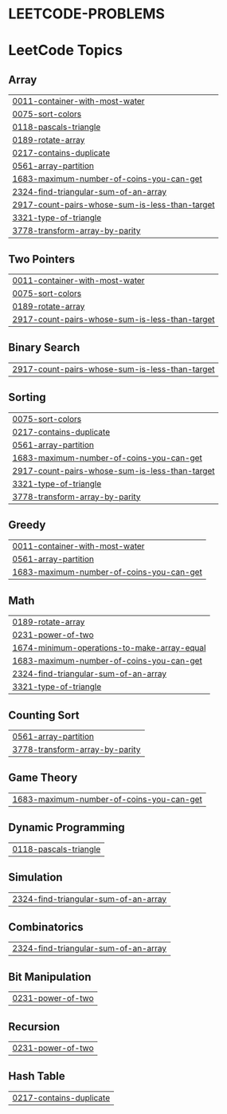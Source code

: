 # LEETCODE-PROBLEMS
<!---LeetCode Topics Start-->
# LeetCode Topics
## Array
|  |
| ------- |
| [0011-container-with-most-water](https://github.com/suyash-i7/LEETCODE-PROBLEMS/tree/master/0011-container-with-most-water) |
| [0075-sort-colors](https://github.com/suyash-i7/LEETCODE-PROBLEMS/tree/master/0075-sort-colors) |
| [0118-pascals-triangle](https://github.com/suyash-i7/LEETCODE-PROBLEMS/tree/master/0118-pascals-triangle) |
| [0189-rotate-array](https://github.com/suyash-i7/LEETCODE-PROBLEMS/tree/master/0189-rotate-array) |
| [0217-contains-duplicate](https://github.com/suyash-i7/LEETCODE-PROBLEMS/tree/master/0217-contains-duplicate) |
| [0561-array-partition](https://github.com/suyash-i7/LEETCODE-PROBLEMS/tree/master/0561-array-partition) |
| [1683-maximum-number-of-coins-you-can-get](https://github.com/suyash-i7/LEETCODE-PROBLEMS/tree/master/1683-maximum-number-of-coins-you-can-get) |
| [2324-find-triangular-sum-of-an-array](https://github.com/suyash-i7/LEETCODE-PROBLEMS/tree/master/2324-find-triangular-sum-of-an-array) |
| [2917-count-pairs-whose-sum-is-less-than-target](https://github.com/suyash-i7/LEETCODE-PROBLEMS/tree/master/2917-count-pairs-whose-sum-is-less-than-target) |
| [3321-type-of-triangle](https://github.com/suyash-i7/LEETCODE-PROBLEMS/tree/master/3321-type-of-triangle) |
| [3778-transform-array-by-parity](https://github.com/suyash-i7/LEETCODE-PROBLEMS/tree/master/3778-transform-array-by-parity) |
## Two Pointers
|  |
| ------- |
| [0011-container-with-most-water](https://github.com/suyash-i7/LEETCODE-PROBLEMS/tree/master/0011-container-with-most-water) |
| [0075-sort-colors](https://github.com/suyash-i7/LEETCODE-PROBLEMS/tree/master/0075-sort-colors) |
| [0189-rotate-array](https://github.com/suyash-i7/LEETCODE-PROBLEMS/tree/master/0189-rotate-array) |
| [2917-count-pairs-whose-sum-is-less-than-target](https://github.com/suyash-i7/LEETCODE-PROBLEMS/tree/master/2917-count-pairs-whose-sum-is-less-than-target) |
## Binary Search
|  |
| ------- |
| [2917-count-pairs-whose-sum-is-less-than-target](https://github.com/suyash-i7/LEETCODE-PROBLEMS/tree/master/2917-count-pairs-whose-sum-is-less-than-target) |
## Sorting
|  |
| ------- |
| [0075-sort-colors](https://github.com/suyash-i7/LEETCODE-PROBLEMS/tree/master/0075-sort-colors) |
| [0217-contains-duplicate](https://github.com/suyash-i7/LEETCODE-PROBLEMS/tree/master/0217-contains-duplicate) |
| [0561-array-partition](https://github.com/suyash-i7/LEETCODE-PROBLEMS/tree/master/0561-array-partition) |
| [1683-maximum-number-of-coins-you-can-get](https://github.com/suyash-i7/LEETCODE-PROBLEMS/tree/master/1683-maximum-number-of-coins-you-can-get) |
| [2917-count-pairs-whose-sum-is-less-than-target](https://github.com/suyash-i7/LEETCODE-PROBLEMS/tree/master/2917-count-pairs-whose-sum-is-less-than-target) |
| [3321-type-of-triangle](https://github.com/suyash-i7/LEETCODE-PROBLEMS/tree/master/3321-type-of-triangle) |
| [3778-transform-array-by-parity](https://github.com/suyash-i7/LEETCODE-PROBLEMS/tree/master/3778-transform-array-by-parity) |
## Greedy
|  |
| ------- |
| [0011-container-with-most-water](https://github.com/suyash-i7/LEETCODE-PROBLEMS/tree/master/0011-container-with-most-water) |
| [0561-array-partition](https://github.com/suyash-i7/LEETCODE-PROBLEMS/tree/master/0561-array-partition) |
| [1683-maximum-number-of-coins-you-can-get](https://github.com/suyash-i7/LEETCODE-PROBLEMS/tree/master/1683-maximum-number-of-coins-you-can-get) |
## Math
|  |
| ------- |
| [0189-rotate-array](https://github.com/suyash-i7/LEETCODE-PROBLEMS/tree/master/0189-rotate-array) |
| [0231-power-of-two](https://github.com/suyash-i7/LEETCODE-PROBLEMS/tree/master/0231-power-of-two) |
| [1674-minimum-operations-to-make-array-equal](https://github.com/suyash-i7/LEETCODE-PROBLEMS/tree/master/1674-minimum-operations-to-make-array-equal) |
| [1683-maximum-number-of-coins-you-can-get](https://github.com/suyash-i7/LEETCODE-PROBLEMS/tree/master/1683-maximum-number-of-coins-you-can-get) |
| [2324-find-triangular-sum-of-an-array](https://github.com/suyash-i7/LEETCODE-PROBLEMS/tree/master/2324-find-triangular-sum-of-an-array) |
| [3321-type-of-triangle](https://github.com/suyash-i7/LEETCODE-PROBLEMS/tree/master/3321-type-of-triangle) |
## Counting Sort
|  |
| ------- |
| [0561-array-partition](https://github.com/suyash-i7/LEETCODE-PROBLEMS/tree/master/0561-array-partition) |
| [3778-transform-array-by-parity](https://github.com/suyash-i7/LEETCODE-PROBLEMS/tree/master/3778-transform-array-by-parity) |
## Game Theory
|  |
| ------- |
| [1683-maximum-number-of-coins-you-can-get](https://github.com/suyash-i7/LEETCODE-PROBLEMS/tree/master/1683-maximum-number-of-coins-you-can-get) |
## Dynamic Programming
|  |
| ------- |
| [0118-pascals-triangle](https://github.com/suyash-i7/LEETCODE-PROBLEMS/tree/master/0118-pascals-triangle) |
## Simulation
|  |
| ------- |
| [2324-find-triangular-sum-of-an-array](https://github.com/suyash-i7/LEETCODE-PROBLEMS/tree/master/2324-find-triangular-sum-of-an-array) |
## Combinatorics
|  |
| ------- |
| [2324-find-triangular-sum-of-an-array](https://github.com/suyash-i7/LEETCODE-PROBLEMS/tree/master/2324-find-triangular-sum-of-an-array) |
## Bit Manipulation
|  |
| ------- |
| [0231-power-of-two](https://github.com/suyash-i7/LEETCODE-PROBLEMS/tree/master/0231-power-of-two) |
## Recursion
|  |
| ------- |
| [0231-power-of-two](https://github.com/suyash-i7/LEETCODE-PROBLEMS/tree/master/0231-power-of-two) |
## Hash Table
|  |
| ------- |
| [0217-contains-duplicate](https://github.com/suyash-i7/LEETCODE-PROBLEMS/tree/master/0217-contains-duplicate) |
<!---LeetCode Topics End-->